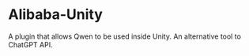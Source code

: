 # Alibaba-Unity
A plugin that allows Qwen to be used inside Unity. An alternative tool to ChatGPT API. 
